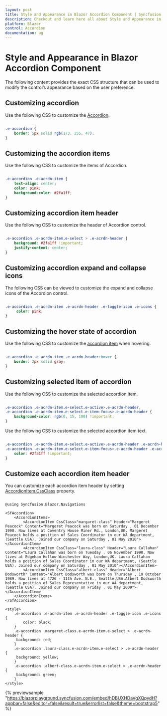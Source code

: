 ```yaml
---
layout: post
title: Style and Appearance in Blazor Accordion Component | Syncfusion
description: Checkout and learn here all about Style and Appearance in Syncfusion Blazor Accordion component and more.
platform: Blazor
control: Accordion
documentation: ug
---
```


# Style and Appearance in Blazor Accordion Component

The following content provides the exact CSS structure that can be used to modify the control’s appearance based on the user preference.

## Customizing accordion

Use the following CSS to customize the [Accordion](https://help.syncfusion.com/cr/blazor/Syncfusion.Blazor.Navigations.SfAccordion.html).

```CSS

.e-accordion {
    border: 5px solid rgb(173, 255, 47);
}

```

## Customizing the accordion items

Use the following CSS to customize the items of Accordion.

```CSS

.e-accordion .e-acrdn-item {
    text-align: center;
    color: pink;
    background-color: #2fa1ff;
}

```

## Customizing accordion item header

Use the following CSS to customize the header of Accordion control.

```CSS

.e-accordion .e-acrdn-item.e-select > .e-acrdn-header {
    background: #2fa1ff !important;
    justify-content: center;
}

```

## Customizing accordion expand and collapse icons

The following CSS can be viewed to customize the expand and collapse icons of the Accordion control.

```CSS

.e-accordion .e-acrdn-item .e-acrdn-header .e-toggle-icon .e-icons {
     color: pink;
}

```

## Customizing the hover state of accordion

Use the following CSS to customize the [accordion item](https://help.syncfusion.com/cr/blazor/Syncfusion.Blazor.Navigations.AccordionItem.html) when hovering.

```CSS

.e-accordion .e-acrdn-item .e-acrdn-header:hover {
    border: 2px solid gray;
}

```

## Customizing selected item of accordion

Use the following CSS to customize the selected accordion item.

```CSS

.e-accordion .e-acrdn-item.e-select.e-active>.e-acrdn-header,
.e-accordion .e-acrdn-item.e-select.e-item-focus>.e-acrdn-header {
    background-color: rgb(0, 15, 100) !important;
}

```

Use the following CSS to customize the selected accordion item text.

```CSS

.e-accordion .e-acrdn-item.e-select.e-active>.e-acrdn-header .e-acrdn-header-content,
.e-accordion .e-acrdn-item.e-select.e-item-focus>.e-acrdn-header .e-acrdn-header-content {
    color: #2fa1ff !important;
}

```

## Customize each accordion item header

You can customize each accordion item header by setting [AccordionItem.CssClass](https://help.syncfusion.com/cr/blazor/Syncfusion.Blazor.Navigations.AccordionItem.html#Syncfusion_Blazor_Navigations_AccordionItem_CssClass) property.

```cshtml

@using Syncfusion.Blazor.Navigations

<SfAccordion>
    <AccordionItems>
        <AccordionItem CssClass="margaret-class" Header="Margeret Peacock" Content="Margeret Peacock was born on Saturday , 01 December 1990. Now lives at Coventry House Miner Rd., London,UK. Margeret Peacock holds a position of Sales Coordinator in our WA department, (Seattle USA). Joined our company on Saturday , 01 May 2010"></AccordionItem>
        <AccordionItem CssClass="laura-class" Header="Laura Callahan" Content="Laura Callahan was born on Tuesday , 06 November 1990. Now lives at Edgeham Hollow Winchester Way, London,UK. Laura Callahan holds a position of Sales Coordinator in our WA department, (Seattle USA). Joined our company on Saturday , 01 May 2010"></AccordionItem>
        <AccordionItem CssClass="albert-class" Header="Albert Dodsworth" Content="Albert Dodsworth was born on Thursday , 19 October 1989. Now lives at 4726 - 11th Ave. N.E., Seattle,USA.Albert Dodsworth holds a position of Sales Representative in our WA department, (Seattle USA). Joined our company on Friday , 01 May 2009"></AccordionItem>
    </AccordionItems>
</SfAccordion>

<style>
    .e-accordion .e-acrdn-item .e-acrdn-header .e-toggle-icon .e-icons {
        color: black;
    }
    .e-accordion .margaret-class.e-acrdn-item.e-select > .e-acrdn-header {
     background: red;
    }
    .e-accordion .laura-class.e-acrdn-item.e-select > .e-acrdn-header {
     background: yellow;
    }
    .e-accordion .albert-class.e-acrdn-item.e-select > .e-acrdn-header {
     background: green;
    }
</style>

```

{% previewsample "https://blazorplayground.syncfusion.com/embed/hDBUXHDaVgXQpydH?appbar=false&editor=false&result=true&errorlist=false&theme=bootstrap5" %}

